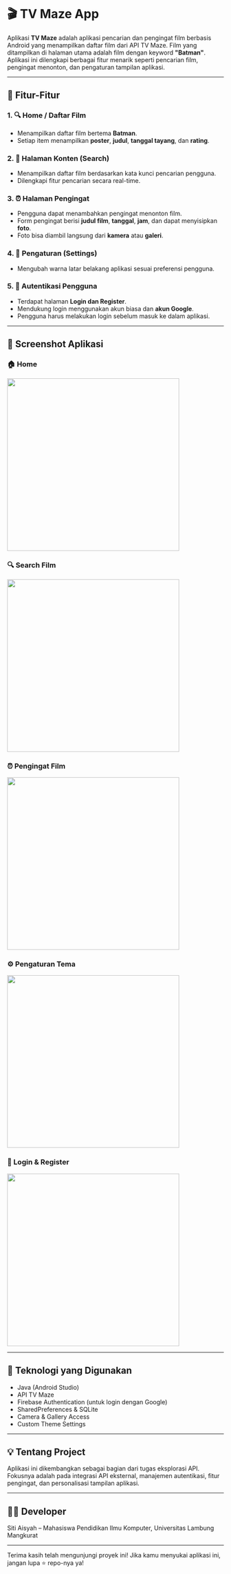 # 🎬 TV Maze App

Aplikasi **TV Maze** adalah aplikasi pencarian dan pengingat film berbasis Android yang menampilkan daftar film dari API TV Maze. Film yang ditampilkan di halaman utama adalah film dengan keyword **"Batman"**. Aplikasi ini dilengkapi berbagai fitur menarik seperti pencarian film, pengingat menonton, dan pengaturan tampilan aplikasi.

---

## 📱 Fitur-Fitur

### 1. 🔍 Home / Daftar Film
- Menampilkan daftar film bertema **Batman**.
- Setiap item menampilkan **poster**, **judul**, **tanggal tayang**, dan **rating**.

### 2. 🔎 Halaman Konten (Search)
- Menampilkan daftar film berdasarkan kata kunci pencarian pengguna.
- Dilengkapi fitur pencarian secara real-time.

### 3. ⏰ Halaman Pengingat
- Pengguna dapat menambahkan pengingat menonton film.
- Form pengingat berisi **judul film**, **tanggal**, **jam**, dan dapat menyisipkan **foto**.
- Foto bisa diambil langsung dari **kamera** atau **galeri**.

### 4. 🎨 Pengaturan (Settings)
- Mengubah warna latar belakang aplikasi sesuai preferensi pengguna.

### 5. 🔐 Autentikasi Pengguna
- Terdapat halaman **Login dan Register**.
- Mendukung login menggunakan akun biasa dan **akun Google**.
- Pengguna harus melakukan login sebelum masuk ke dalam aplikasi.

---

## 📸 Screenshot Aplikasi

### 🏠 Home

<img src="navyhome.jpg" width="400"/>

### 🔍 Search Film

<img src="navykonten.jpg" width="400"/>

### ⏰ Pengingat Film

<img src="navypengingat.jpg" width="400"/>

### ⚙️ Pengaturan Tema

<img src="navysettings.png" width="400"/>

### 🔐 Login & Register

<img src="login.jpg" width="400"/>

---

## 🚀 Teknologi yang Digunakan
- Java (Android Studio)
- API TV Maze
- Firebase Authentication (untuk login dengan Google)
- SharedPreferences & SQLite
- Camera & Gallery Access
- Custom Theme Settings

---

## 💡 Tentang Project
Aplikasi ini dikembangkan sebagai bagian dari tugas eksplorasi API. Fokusnya adalah pada integrasi API eksternal, manajemen autentikasi, fitur pengingat, dan personalisasi tampilan aplikasi.

---

## 🧑‍💻 Developer
Siti Aisyah – Mahasiswa Pendidikan Ilmu Komputer, Universitas Lambung Mangkurat

---

Terima kasih telah mengunjungi proyek ini! Jika kamu menyukai aplikasi ini, jangan lupa ⭐ repo-nya ya!
